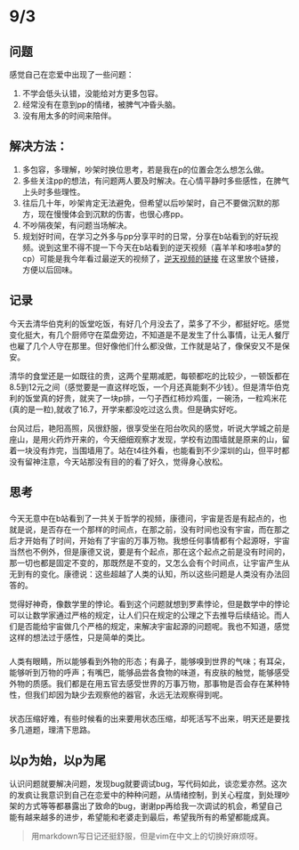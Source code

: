 # 9/3 
## 问题
感觉自己在恋爱中出现了一些问题：
1. 不学会低头认错，没能给对方更多包容。
2. 经常没有在意到pp的情绪，被脾气冲昏头脑。
3. 没有用太多的时间来陪伴。
## 解决方法：
1. 多包容，多理解，吵架时换位思考，若是我在p的位置会怎么想怎么做。
2. 多些关注pp的想法，有问题两人要及时解决。在心情平静时多些感性，在脾气上头时多些理性。
3. 往后几十年，吵架肯定无法避免，但希望以后吵架时，自己不要做沉默的那方，现在慢慢体会到沉默的伤害，也很心疼pp。
4. 不吵隔夜架，有问题当场解决。
5. 规划好时间，在学习之外多与pp分享平时的日常，分享在b站看到的好玩视频。说到这里不得不提一下今天在b站看到的逆天视频（喜羊羊和哆啦a梦的cp）可能是我今年看过最逆天的视频了，[逆天视频的链接](https://www.bilibili.com/video/BV1e94y147Nt/?buvid=XX6034E64CFEDF98F07DF4174993A72473684&is_story_h5=false&mid=6ZmcsA2CYAJ2CTSjZZbUbg%3D%3D&p=1&plat_id=116&share_from=ugc&share_medium=android&share_plat=android&share_session_id=415a5d48-0789-41de-9d28-cac7108a6b74&share_source=WEIXIN&share_tag=s_i&timestamp=1693713128&unique_k=oKzNm70&up_id=22894414)
在这里放个链接，方便以后回味。

## 记录
今天去清华伯克利的饭堂吃饭，有好几个月没去了，菜多了不少，都挺好吃。感觉变化挺大，有几个厨师守在菜盘旁边，不知道是不是发生了什么事情，让无人餐厅也雇了几个人守在那里。但好像他们什么都没做，工作就是站了，像保安又不是保安。 

清华的食堂还是一如既往的贵，这两个星期减肥，每顿都吃的比较少，一顿饭都在8.5到12元之间（感觉要是一直这样吃饭，一个月还真能剩不少钱）。但是清华伯克利的饭堂真的好贵，就夹了一块p排，一勺子西红柿炒鸡蛋，一碗汤，一粒鸡米花(真的是一粒),就收了16.7，开学来都没吃过这么贵。但是确实好吃。

台风过后，艳阳高照，风很舒服，很享受坐在阳台吹风的感觉，听说大学城之前是座山，是用火药炸开来的，今天细细观察才发现，学校有边围墙就是原来的山，留着一块没有炸完，当围墙用了。站在t4往外看，也能看到不少深圳的山，但平时都没有留神注意，今天站那没有目的的看了好久，觉得身心放松。 
## 思考
###
今天无意中在b站看到了一共关于哲学的视频，康德问，宇宙是否是有起点的，也就是说，是否存在一个那样的时间点，在那之前，没有时间也没有宇宙，而在那之后才开始有了时间，开始有了宇宙的万事万物。我想任何事情都有个起源呀，宇宙当然也不例外，但是康德又说，要是有个起点，那在这个起点之前是没有时间的，那一切也都是固定不变的，那既然是不变的，又怎么会有个时间点，让宇宙产生从无到有的变化。康德说：这些超越了人类的认知，所以这些问题是人类没有办法回答的。 

觉得好神奇，像数学里的悖论。看到这个问题就想到罗素悖论，但是数学中的悖论可以让数学家通过严格的规定，让人们只在规定的公理之下去推导后续结论。而人们是否能给宇宙做几个严格的规定，来解决宇宙起源的问题呢。我也不知道，感觉这样的想法过于感性，只是简单的类比。 
###
人类有眼睛，所以能够看到外物的形态；有鼻子，能够嗅到世界的气味；有耳朵，能够听到万物的呼声；有嘴巴，能够品尝各食物的味道，有皮肤的触觉，能够感受外物的质感。我们都是在用五官去感受世界的万事万物，那事物是否会存在某种特性，但我们却因为缺少去观察他的器官，永远无法观察得到呢。
###
状态压缩好难，有些时候看的出来要用状态压缩，却死活写不出来，明天还是要找多几道题，理清下思路。
## 以p为始，以p为尾
认识问题就要解决问题，发现bug就要调试bug，写代码如此，谈恋爱亦然。这次的发疯让我意识到自己在恋爱中的种种问题，从情绪控制，到关心程度，到处理吵架的方式等等都暴露出了致命的bug，谢谢pp再给我一次调试的机会，希望自己能有越来越多的进步，希望能和老婆走到最后，希望我所有的希望都能成真。

> 用markdown写日记还挺舒服，但是vim在中文上的切换好麻烦呀。